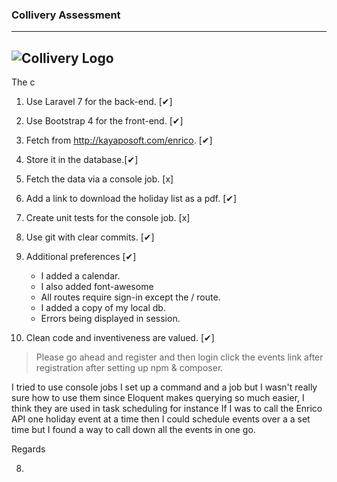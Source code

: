 ### Collivery Assessment
---
![Collivery Logo](https://collivery.net/img/collivery.net-logo.svg)
---

The c

1. Use Laravel 7 for the back-end. [✔]

2. Use Bootstrap 4 for the front-end. [✔]

3. Fetch from http://kayaposoft.com/enrico. [✔]

4. Store it in the database.[✔]

5. Fetch the data via a console job. [x]

6. Add a link to download the holiday list as a pdf. [✔]

7. Create unit tests for the console job. [x]

8. Use git with clear commits. [✔]

9. Additional preferences [✔]
      - I added a calendar.
      - I also added font-awesome
      - All routes require sign-in except the / route.
      - I added a copy of my local db.
      - Errors being displayed in session.

10. Clean code and inventiveness are valued. [✔]

> Please go ahead and register and then login click the events
> link after registration after setting up npm & composer.

I tried to use console jobs I set up a command and a job but I
wasn't really sure how to use them since Eloquent makes querying so much easier,
I think they are used in task scheduling for instance If I was to call the Enrico
API one holiday event at a time then I could schedule events over a a set time
but I found a way to call down all the events in one go.

Regards

8)
